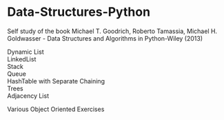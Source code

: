 # Data-Structures-Python
Self study of the book Michael T. Goodrich, Roberto Tamassia, Michael H. Goldwasser - Data Structures and Algorithms in Python-Wiley (2013)

Dynamic List \
LinkedList \
Stack \
Queue \
HashTable with Separate Chaining \
Trees \
Adjacency List

Various Object Oriented Exercises

